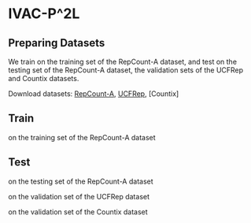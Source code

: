 # IVAC-P^2L

## Preparing Datasets
We train on the training set of the RepCount-A dataset, and test on the testing set of the RepCount-A dataset, the validation sets of the UCFRep and Countix datasets.

Download datasets: [RepCount-A](https://svip-lab.github.io/dataset/RepCount_dataset.html), [UCFRep](https://www.crcv.ucf.edu/data/UCF101.php), [Countix]

## Train

on the training set of the RepCount-A dataset

## Test

on the testing set of the RepCount-A dataset


on the validation set of the UCFRep dataset


on the validation set of the Countix dataset
